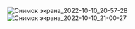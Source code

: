 ![Снимок экрана_2022-10-10_20-57-28](https://user-images.githubusercontent.com/92936147/194929727-3e3a4652-274d-4fb5-8912-dc453c98a082.png)
![Снимок экрана_2022-10-10_21-00-27](https://user-images.githubusercontent.com/92936147/194929765-86abf710-d361-4f96-a107-9a1ba9b0496d.png)



